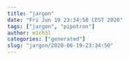 ```yaml
---
title: "jargon"
date: "Fri Jun 19 23:34:50 CEST 2020"
tags: ["jargon", "pipotron"]
author: m1ch3l
categories: ["generated"]
slug: "jargon/2020-06-19-23:34:50"
---
```



